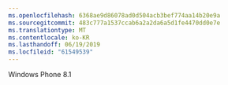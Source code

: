 ```yaml
---
ms.openlocfilehash: 6368ae9d86078ad0d504acb3bef774aa14b20e9a
ms.sourcegitcommit: 483c777a1537ccab6a2a2da6a5d1fe4470dd0e7e
ms.translationtype: MT
ms.contentlocale: ko-KR
ms.lasthandoff: 06/19/2019
ms.locfileid: "61549539"
---
```

Windows Phone 8.1